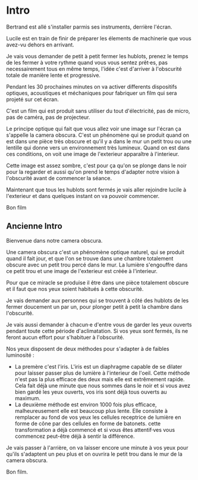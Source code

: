 
# Intro

Bertrand est allé s'installer parmis ses instruments, derrière l'écran.

Lucile est en train de finir de préparer les élements de machinerie que vous avez-vu dehors en arrivant.

Je vais vous demander de petit à petit fermer les hublots, prenez le temps de les fermer à votre rythme quand vous vous sentez prêt·es, pas necessairement tous en même temps, l'idée c'est d'arriver à l'obscurité totale de manière lente et progressive.

Pendant les 30 prochaines minutes on va activer differents dispositifs optiques, acoustiques et méchaniques pour fabriquer un film qui sera projeté sur cet écran.

C'est un film qui est produit sans utiliser du tout d'électricité, pas de micro, pas de caméra, pas de projecteur.

Le principe optique qui fait que vous allez voir une image sur l'écran ça s'appelle la camera obscura. C'est un phénomène qui se produit quand on est dans une pièce très obscure et qu'il y a dans le mur un petit trou ou une lentille qui donne vers un environnement très lumineux. Quand on est dans ces conditions, on voit une image de l'exterieur apparaître à l'interieur.

Cette image est assez sombre, c'est pour ça qu'on se plonge dans le noir pour la regarder et aussi qu'on prend le temps d'adapter notre vision à l'obscurité avant de commencer la séance.

Maintenant que tous les hublots sont fermés je vais aller rejoindre lucile à l'exterieur et dans quelques instant on va pouvoir commencer.

Bon film




## Ancienne Intro

Bienvenue dans notre camera obscura.

Une camera obscura c'est un phénomène optique naturel, qui se produit quand il fait jour, et que l'on se trouve dans une chambre totalement obscure avec un petit trou percé dans le mur. La lumière s'engouffre dans ce petit trou et une image de l'exterieur est créée à l'interieur.

Pour que ce miracle se produise il être dans une pièce totalement obscure et il faut que nos yeux soient habitués à cette obscurité.

Je vais demander aux personnes qui se trouvent à côté des hublots de les fermer doucement un par un, pour plonger petit à petit la chambre dans l'obscurité.

Je vais aussi demander à chacun·e d'entre vous de garder les yeux ouverts pendant toute cette période d'aclimatation. Si vos yeux sont fermés, ils ne feront aucun effort pour s'habituer à l'obscurité.

Nos yeux disposent de deux méthodes pour s'adapter à de faibles luminosité :

- La premère c'est l'iris. L'iris est un diaphragme capable de se dilater pour laisser passer plus de lumière à l'interieur de l'oeil. Cette méthode n'est pas la plus efficace des deux mais elle est extrêmement rapide. Cela fait déjà une minute que nous sommes dans le noir et si vous avez bien gardé les yeux ouverts, vos iris sont déjà tous ouverts au maximum.
- La deuxième méthode est environ 1000 fois plus efficace, malheureusement elle est beaucoup plus lente. Elle consiste à remplacer au fond de vos yeux les cellules receptrice de lumière en forme de cône par des cellules en forme de batonets. cette transformation a déjà commencé et si vous êtes attentif·ves vous commencez peut-être déjà à sentir la différence.

Je vais passer à l'arrière, on va laisser encore une minute à vos yeux pour qu'ils s'adaptent un peu plus et on ouvrira le petit trou dans le mur de la camera obscura.

Bon film.
